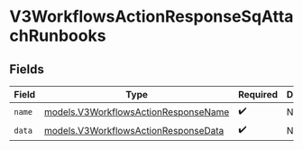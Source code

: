 # V3WorkflowsActionResponseSqAttachRunbooks


## Fields

| Field                                                                              | Type                                                                               | Required                                                                           | Description                                                                        |
| ---------------------------------------------------------------------------------- | ---------------------------------------------------------------------------------- | ---------------------------------------------------------------------------------- | ---------------------------------------------------------------------------------- |
| `name`                                                                             | [models.V3WorkflowsActionResponseName](../models/v3workflowsactionresponsename.md) | :heavy_check_mark:                                                                 | N/A                                                                                |
| `data`                                                                             | [models.V3WorkflowsActionResponseData](../models/v3workflowsactionresponsedata.md) | :heavy_check_mark:                                                                 | N/A                                                                                |